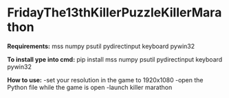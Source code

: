 # FridayThe13thKillerPuzzleKillerMarathon

**Requirements:**
mss
numpy
psutil
pydirectinput
keyboard
pywin32

**To install ype into cmd:**
pip install mss numpy psutil pydirectinput keyboard pywin32

**How to use:**
-set your resolution in the game to 1920x1080
-open the Python file while the game is open
-launch killer marathon
